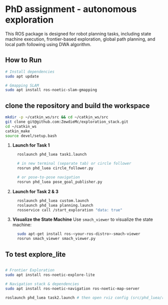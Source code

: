 # PhD assignment - autonomous exploration 

This ROS package is designed for robot planning tasks, including state machine execution, frontier-based exploration, global path planning, and local path following using DWA algorithm.

## How to Run

```sh
# Install dependencies
sudo apt update

# Gmapping SLAM
sudo apt install ros-noetic-slam-gmapping
```

## clone the repository and build the workspace
```sh
mkdir -p ~/catkin_ws/src && cd ~/catkin_ws/src
git clone git@github.com:ZewdieMc/exploration_stack.git
cd ~/catkin_ws
catkin_make
source devel/setup.bash
```

1. **Launch for Task 1**
    ```sh
      roslaunch phd_luea task1.launch

      # in new terminal (separate tab) or circle follower
      rosrun phd_luea circle_follower.py

      # or pose-to-pose navigation
      rosrun phd_luea pose_goal_publisher.py
    ```

2. **Launch for Task 2 & 3**
    ```sh
      roslaunch phd_luea custom.launch
      roslaunch phd_luea planning.launch
      rosservice call /start_exploration "data: true"
    ```

3. **Visualize the State Machine**
    Use `smach_viewer` to visualize the state machine:
    ```sh
      sudo apt-get install ros-<your-ros-distro>-smach-viewer
      rosrun smach_viewer smach_viewer.py
    ```

## To test explore_lite
```sh

# Frontier Exploration
sudo apt install ros-noetic-explore-lite

# Navigation stack & dependencies
sudo apt install ros-noetic-navigation ros-noetic-map-server

roslaunch phd_luea task2.launch # then open rviz config (src/phd_luea/rviz/task2.rviz)
```
